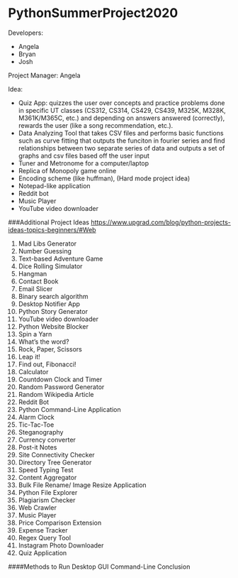 # PythonSummerProject2020

Developers: 
- Angela
- Bryan
- Josh

Project Manager: Angela

Idea:
- Quiz App: quizzes the user over concepts and practice problems done in specific UT classes (CS312, CS314, CS429, CS439, M325K, M328K, M361K/M365C, etc.) and depending on answers answered (correctly), rewards the user (like a song recommendation, etc.). 
- Data Analyzing Tool that takes CSV files and performs basic functions such as curve fitting that outputs the funciton in fourier series and find relationships between two separate series of data and outputs a set of graphs and csv files based off the user input
- Tuner and Metronome for a computer/laptop
- Replica of Monopoly game online
- Encoding scheme (like huffman), (Hard mode project idea)
- Notepad-like application
- Reddit bot
- Music Player
- YouTube video downloader

###Additional Project Ideas
https://www.upgrad.com/blog/python-projects-ideas-topics-beginners/#Web
1. Mad Libs Generator
2. Number Guessing
3. Text-based Adventure Game
4. Dice Rolling Simulator
5. Hangman
6. Contact Book
7. Email Slicer
8. Binary search algorithm
9. Desktop Notifier App
10. Python Story Generator
11. YouTube video downloader
12. Python Website Blocker
13. Spin a Yarn
14. What’s the word?
15. Rock, Paper, Scissors
16. Leap it!
17. Find out, Fibonacci!
18. Calculator
19. Countdown Clock and Timer
20. Random Password Generator
21. Random Wikipedia Article
22. Reddit Bot
23. Python Command-Line Application
24. Alarm Clock
25. Tic-Tac-Toe
26. Steganography
27. Currency converter
28. Post-it Notes
29. Site Connectivity Checker
30. Directory Tree Generator
31. Speed Typing Test
32. Content Aggregator
33. Bulk File Rename/ Image Resize Application
34. Python File Explorer
35. Plagiarism Checker
36. Web Crawler
37. Music Player
38. Price Comparison Extension
39. Expense Tracker
40. Regex Query Tool
41. Instagram Photo Downloader
42. Quiz Application

####Methods to Run
Desktop GUI
Command-Line
Conclusion
